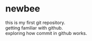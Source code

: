 # newbee
this is my first git repository.
<br>
getting familiar with github.
<br>
exploring how commit in github works.

